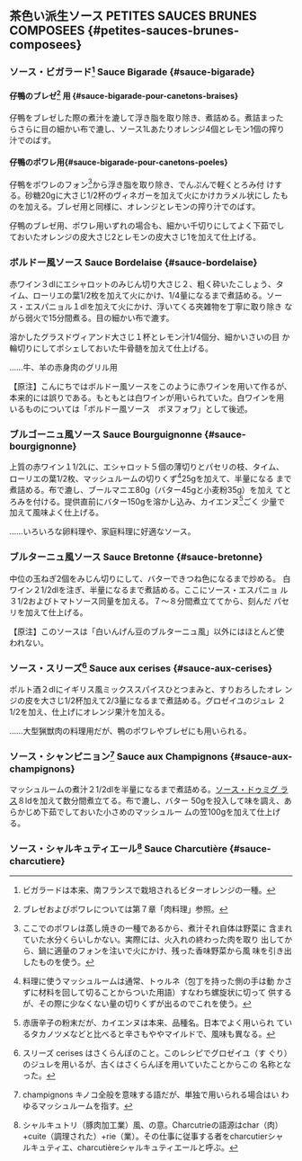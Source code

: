 ## 茶色い派生ソース PETITES SAUCES BRUNES COMPOSEES {#petites-sauces-brunes-composees}



### ソース・ビガラード[^1] Sauce Bigarade {#sauce-bigarade}


[^1]: ビガラードは本来、南フランスで栽培されるビターオレンジの一種。



#### 仔鴨のブレゼ[^2] 用 {#sauce-bigarade-pour-canetons-braises}


仔鴨をブレゼした際の煮汁を漉して浮き脂を取り除き、煮詰める。煮詰まった
らさらに目の細かい布で漉し、ソース1Lあたりオレンジ4個とレモン1個の搾り
汁でのばす。



#### 仔鴨のポワレ用{#sauce-bigarade-pour-canetons-poeles}


仔鴨をポワレのフォン[^3]から浮き脂を取り除き、でんぷんで軽くとろみ付
けする。砂糖20gに大さじ1/2杯のヴィネガーを加えて火にかけカラメル状にし
たものを加える。ブレゼ用と同様に、オレンジとレモンの搾り汁でのばす。


仔鴨のブレゼ用、ポワレ用いずれの場合も、細かい千切りにしてよく下茹でし
ておいたオレンジの皮大さじ2とレモンの皮大さじ1を加えて仕上げる。


[^2]: ブレゼおよびポワレについては第７章「肉料理」参照。


[^3]: ここでのポワレは蒸し焼きの一種であるから、煮汁それ自体は野菜に
    含まれていた水分くらいしかない。実際には、火入れの終わった肉を取り
    出してから、鍋に適量のフォンを注いで火にかけ、残った香味野菜から風
    味を引き出したものを使う。




### ボルドー風ソース Sauce Bordelaise {#sauce-bordelaise}


赤ワイン３dlにエシャロットのみじん切り大さじ２、粗く砕いたこしょう、タ
イム、ローリエの葉1/2枚を加えて火にかけ、1/4量になるまで煮詰める。ソー
ス・エスパニョル１dlを加えて火にかけ、浮いてくる夾雑物を丁寧に取り除き
ながら弱火で15分間煮る。目の細かい布で漉す。


溶かしたグラスドヴィアンド大さじ１杯とレモン汁1/4個分、細かいさいの目
か輪切りにしてポシェしておいた牛骨髄を加えて仕上げる。


……牛、羊の赤身肉のグリル用


【原注】こんにちではボルドー風ソースをこのように赤ワインを用いて作るが、
本来的には誤りである。もともとは白ワインが用いられていた。白ワインを用
いるものについては「ボルドー風ソース　ボヌフォワ」として後述。




### ブルゴーニュ風ソース Sauce Bourguignonne {#sauce-bourgignonne}


上質の赤ワイン１1/2Lに、エシャロット５個の薄切りとパセリの枝、タイム、
ローリエの葉1/2枚、マッシュルームの切りくず[^4]25gを加えて、半量になる
まで煮詰める。布で漉し、ブールマニエ80g（バター45gと小麦粉35g）を加え
てとろみを付ける。提供直前にバター150gを溶かし込み、カイエンヌ[^5]ごく
少量で加えて風味よく仕上げる。


[^4]: 料理に使うマッシュルームは通常、トゥルネ（包丁を持った側の手は動
    かさずに材料を回して切ることからついた用語）すなわち螺旋状に切って
    供するが、その際に少なくない量の切りくずが出るのでこれを使う。


[^5]: 赤唐辛子の粉末だが、カイエンヌは本来、品種名。日本でよく用いられ
    ているタカノツメなどと比べると辛さもややマイルドで、風味も異なる。


……いろいろな卵料理や、家庭料理に好適なソース。



### ブルターニュ風ソース Sauce Bretonne {#sauce-bretonne}


中位の玉ねぎ2個をみじん切りにして、バターできつね色になるまで炒める。
白ワイン２1/2dlを注ぎ、半量になるまで煮詰める。ここにソース・エスパニョ
ル３1/2およびトマトソース同量を加える。７〜８分間煮立ててから、刻んだ
パセリを加えて仕上げる。


【原注】このソースは「白いんげん豆のブルターニュ風」以外にはほとんど使
われない。




### ソース・スリーズ[^6] Sauce aux cerises {#sauce-aux-cerises}


ポルト酒２dlにイギリス風ミックススパイスひとつまみと、すりおろしたオレ
ンジの皮を大さじ1/2杯加えて2/3量になるまで煮詰める。グロゼイユのジュレ
２1/2を加え、仕上げにオレンジ果汁を加える。


……大型猟獣肉の料理用だが、鴨のポワレやブレゼにも用いられる。


[^6]: スリーズ cerises はさくらんぼのこと。このレシピでグロゼイユ（す
    ぐり）のジュレを用いるが、古くはさくらんぼを用いていたことからこの
    名称となった。




### ソース・シャンピニョン[^7] Sauce aux Champignons {#sauce-aux-champignons}


マッシュルームの煮汁２1/2dlを半量になるまで煮詰める。[ソース・ドゥミグ
ラス](#sauce-demi-glace)８ldを加えて数分間煮立てる。布で漉し、バター
50gを投入して味を調え、あらかじめ下茹でしておいた小さめのマッシュルー
ムの笠100gを加えて仕上げる。


[^7]: champignons キノコ全般を意味する語だが、単独で用いられる場合はい
    わゆるマッシュルームを指す。
	


### ソース・シャルキュティエール[^8] Sauce Charcutière {#sauce-charcutiere}

[^8]: シャルキュトリ（豚肉加工業）風、の意。Charcutrieの語源はchar（肉）
    +cuite（調理された）+rie（業）。その仕事に従事する者をcharcutierシャ
    ルキュティエ、charcutièreシャルキュティエールと呼ぶ。



